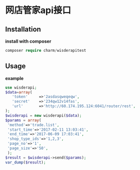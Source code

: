 # 网店管家api接口

## Installation

**install with composer**
```php
composer require charm/wisderapitest
```

## Usage
**example**

```php
use wisderapi;
$data=array(
   'token'     =>'2asdasqweqeqw',
   'secret'    =>'234qw12v14fas',
   'url'       =>'http://60.174.195.124:6041/router/rest',
);
$wisderapi = new wisderapi($data);
$params = array(
 'method'=>'trade.list',
 'start_time'=>'2017-02-11 13:03:41',
 'end_time'=>'2017-06-09 17:03:41',
 'shop_type_ids'=>'1,2,3',
 'page_no'=>'1',
 'page_size'=>'50',
 );
$result = $wisderapi->send($params);
var_dump($result);
```
